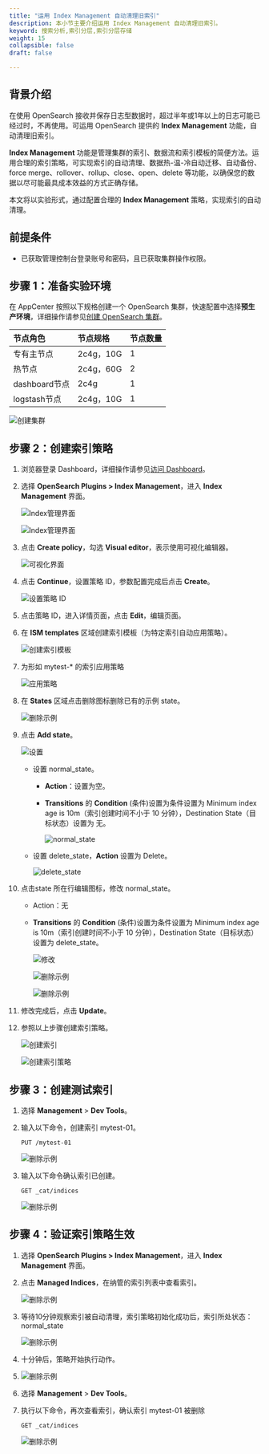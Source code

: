 ```yaml
---
title: "运用 Index Management 自动清理旧索引"
description: 本小节主要介绍运用 Index Management 自动清理旧索引。
keyword: 搜索分析,索引分层,索引分层存储
weight: 15
collapsible: false
draft: false

---
```


## 背景介绍

在使用 OpenSearch 接收并保存日志型数据时，超过半年或1年以上的日志可能已经过时，不再使用。可运用 OpenSearch 提供的 **Index Management** 功能，自动清理旧索引。

**Index Management** 功能是管理集群的索引、数据流和索引模板的简便方法。运用合理的索引策略，可实现索引的自动清理、数据热-温-冷自动迁移、自动备份、force merge、rollover、rollup、close、open、delete 等功能，以确保您的数据以尽可能最具成本效益的方式正确存储。

本文将以实验形式，通过配置合理的 **Index Management** 策略，实现索引的自动清理。

## 前提条件

* 已获取管理控制台登录账号和密码，且已获取集群操作权限。

## 步骤 1：准备实验环境

在 AppCenter 按照以下规格创建一个 OpenSearch 集群，快速配置中选择**预生产环境**，详细操作请参见[创建 OpenSearch 集群](/bigdata/opensearch/quickstart/create_cluster/)。

| 节点角色      | 节点规格  | 节点数量 |
| :------------ | :-------- | :------- |
| 专有主节点    | 2c4g，10G | 1        |
| 热节点        | 2c4g，60G | 2        |
| dashboard节点 | 2c4g      | 1        |
| logstash节点  | 2c4g，10G | 1        |

![创建集群](../../_images/index_mgt_01.png)

## 步骤 2：创建索引策略

1. 浏览器登录 Dashboard，详细操作请参见[访问 Dashboard](/bigdata/opensearch/os_manual/dashboard/dashboard_login/)。

2. 选择 **OpenSearch Plugins > Index Management**，进入 **Index Management** 界面。

   ![Index管理界面](../../_images/index_mgt_02.png)

   ![Index管理界面](../../_images/index_mgt_03.png)

4. 点击 **Create policy**，勾选 **Visual editor**，表示使用可视化编辑器。

   ![可视化界面](../../_images/index_mgt_04.png)

4. 点击 **Continue**，设置策略 ID，参数配置完成后点击 **Create**。

   ![设置策略 ID](../../_images/index_mgt_05.png)

5. 点击策略 ID，进入详情页面，点击 **Edit**，编辑页面。

6. 在 **ISM templates** 区域创建索引模板（为特定索引自动应用策略）。

   ![创建索引模板](../../_images/index_mgt_06.png)

7. 为形如 mytest-* 的索引应用策略

   ![应用策略](../../_images/index_mgt_07.png)

8. 在 **States** 区域点击删除图标删除已有的示例 state。

   ![删除示例](../../_images/index_mgt_08.png)

9. 点击 **Add state**。

   ![设置](../../_images/index_mgt_09.png)

   * 设置 normal_state。

     * **Action**：设置为空。

     * **Transitions** 的 **Condition** (条件)设置为条件设置为 Minimum index age is 10m（索引创建时间不小于 10 分钟），Destination State（目标状态）设置为 无。

       ![normal_state](../../_images/index_mgt_10.png)

   * 设置 delete_state，**Action** 设置为 Delete。

     ![delete_state](../../_images/index_mgt_11.png)

10. 点击state 所在行编辑图标，修改 normal_state。

    * Action：无

    * **Transitions** 的 **Condition** (条件)设置为条件设置为 Minimum index age is 10m（索引创建时间不小于 10 分钟），Destination State（目标状态）设置为 delete_state。

      ![修改](../../_images/index_mgt_12.png)

      ![删除示例](../../_images/index_mgt_13.png)

      ![删除示例](../../_images/index_mgt_14.png)

11. 修改完成后，点击 **Update**。

12. 参照以上步骤创建索引策略。

    ![创建索引](../../_images/index_mgt_15.png)

    ![创建索引策略](../../_images/index_mgt_16.png)

## 步骤 3：创建测试索引

1. 选择 **Management** > **Dev Tools**。

2. 输入以下命令，创建索引 mytest-01。

   ```
   PUT /mytest-01
   ```

   ![删除示例](../../_images/index_mgt_17.png)

3. 输入以下命令确认索引已创建。

   ```
   GET _cat/indices
   ```

   ![删除示例](../../_images/index_mgt_18.png)

## 步骤 4：验证索引策略生效

1. 选择 **OpenSearch Plugins > Index Management**，进入 **Index Management** 界面。

2. 点击 **Managed Indices**，在纳管的索引列表中查看索引。

   ![删除示例](../../_images/index_mgt_19.png)

3. 等待10分钟观察索引被自动清理，索引策略初始化成功后，索引所处状态：normal_state

   ![删除示例](../../_images/index_mgt_20.png)

4. 十分钟后，策略开始执行动作。

5. ![删除示例](../../_images/index_mgt_21.png)

6. 选择 **Management** > **Dev Tools**。

7. 执行以下命令，再次查看索引，确认索引 mytest-01 被删除

   ```
   GET _cat/indices
   ```

   ![删除示例](../../_images/index_mgt_22.png)